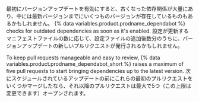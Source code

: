 最初にバージョンアップデートを有効にすると、古くなった依存関係が大量にあり、中には最新バージョンまでにいくつものバージョンが存在しているものもあるかもしれません。 {% data variables.product.prodname_dependabot %} checks for outdated dependencies as soon as it's enabled. 設定が更新するマニフェストファイルの数に応じて、設定ファイルの追加後数分のうちに、バージョンアップデートの新しいプルリクエストが発行されるかもしれません。

To keep pull requests manageable and easy to review, {% data variables.product.prodname_dependabot_short %} raises a maximum of five pull requests to start bringing dependencies up to the latest version. 次にスケジュールされているアップデートの前にこれらの最初のプルリクエストをいくつかマージしたなら、それ以降のプルリクエストは最大で5つ（この上限は変更できます）オープンされます。
